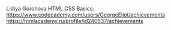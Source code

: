 Lidiya Gorohova
HTML CSS Basics: https://www.codecademy.com/users/GeorgeEliot/achievements
https://htmlacademy.ru/profile/id240537/achievements